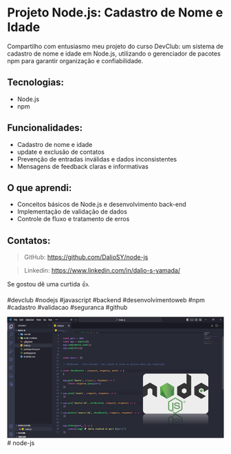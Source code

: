 <h1>
Projeto Node.js: Cadastro de Nome e Idade
</h1>
<p>
Compartilho com entusiasmo meu projeto do curso DevClub: um sistema de cadastro de nome e idade em Node.js, utilizando o gerenciador de pacotes npm para garantir organização e confiabilidade.
</p>
<h2>
Tecnologias:
</h2>
<ul>
<li>Node.js</li>
<li>npm</li>
</ul>
<h2>
Funcionalidades:
</h2>
<ul>
<li>Cadastro de nome e idade </li>
<li>update e exclusão de contatos</li>
<li>Prevenção de entradas inválidas e dados inconsistentes</li>
<li>Mensagens de feedback claras e informativas</li>
</ul>
<h2>
O que aprendi:
</h2>
<ul>
<li>Conceitos básicos de Node.js e desenvolvimento back-end</li>
<li>Implementação de validação de dados</li>
<li>Controle de fluxo e tratamento de erros</li>
</ul>
<h2>
Contatos:
</h2>

>GitHub: https://github.com/DalioSY/node-js

>Linkedin: https://www.linkedin.com/in/dalio-s-yamada/
<p>
Se gostou dê uma curtida 👍. 
</p>
#devclub #nodejs #javascript #backend #desenvolvimentoweb #npm #cadastro #validacao #seguranca #github

<img src="./assets/img-web.png" alt="img web"># node-js
